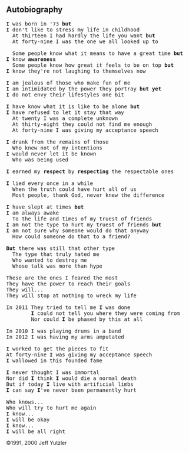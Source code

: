 ## Autobiography

<pre>
<b>I</b> was born in '73 <b>but</b> 
<b>I</b> don't like to stress my life in childhood
  At thirteen I had hardly the life you want <b>but</b>
  At forty-nine I was the one we all looked up to

  Some people know what it means to have a great time <b>but</b>
<b>I</b> know <b>awareness</b>
  Some people know how great it feels to be on top <b>but</b>
<b>I</b> know they're not laughing to themselves now

<b>I</b> am jealous of those who make fun of me
<b>I</b> am intimidated by the power they portray <b>but yet</b>
<b>I</b> do not envy their lifestyles one bit

<b>I</b> have know what it is like to be alone <b>but</b>
<b>I</b> have refused to let it stay that way
  At twenty I was a complete unknown
  At thirty-eight they could not find me enough
  At forty-nine I was giving my acceptance speech
  
<b>I</b> drank from the remains of those
  Who knew not of my intentions
<b>I</b> would never let it be known
  Who was being used
  
<b>I</b> earned my <b>respect</b> by <b>respecting</b> the respectable ones

<b>I</b> lied every once in a while
  When the truth could have hurt all of us
  Most people, thank God, never knew the difference

<b>I</b> have slept at times <b>but</b>
<b>I</b> am always awake
  To the life and times of my truest of friends
<b>I</b> am not the type to hurt my truest of friends <b>but</b>
<b>I</b> am not sure why someone would do that anyway
  How could someone do that to a friend?

<b>But</b> there was still that other type
  The type that truly hated me
  Who wanted to destroy me
  Whose talk was more than hype

These are the ones I feared the most
They have the power to reach their goals
They will...
They will stop at nothing to wreck my life

In 2011 They tried to tell me <b>I</b> was done
        <b>I</b> could not tell you where they were coming from
        Nor could <b>I</b> be phased by this at all
        
In 2010 I was playing drums in a band
In 2012 I was having my arms amputated

<b>I</b> worked to get the pieces to fit
At forty-nine <b>I</b> was giving my acceptance speech
<b>I</b> wallowed in this founded fame

<b>I</b> never thought I was immortal
Nor did <b>I</b> think <b>I</b> would die a normal death
But if today <b>I</b> live with artificial limbs
<b>I</b> can say <b>I</b>'ve never been permanently hurt

Who knows...
Who will try to hurt me again
<b>I</b> know...
<b>I</b> will be okay
<b>I</b> know...
<b>I</b> will be all right
</pre>

©1991, 2000 Jeff Yutzler 
